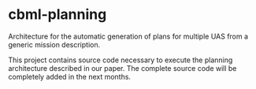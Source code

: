 cbml-planning
=============

Architecture for the automatic generation of plans for multiple UAS from a generic mission description.

This project contains source code necessary to execute the planning architecture described in our paper. The complete source code will be completely added in the next months.
